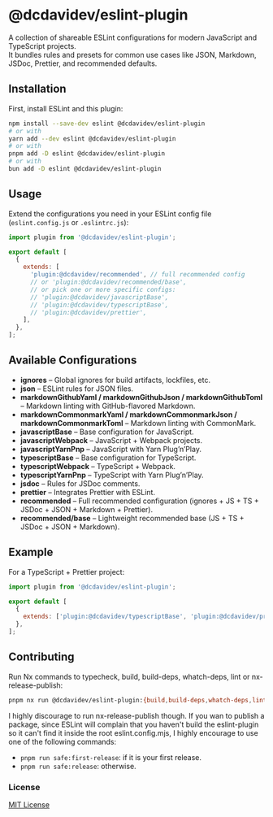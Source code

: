 # @dcdavidev/eslint-plugin

A collection of shareable ESLint configurations for modern JavaScript and TypeScript projects.  
It bundles rules and presets for common use cases like JSON, Markdown, JSDoc, Prettier, and recommended defaults.

## Installation

First, install ESLint and this plugin:

```bash
npm install --save-dev eslint @dcdavidev/eslint-plugin
# or with
yarn add --dev eslint @dcdavidev/eslint-plugin
# or with
pnpm add -D eslint @dcdavidev/eslint-plugin
# or with
bun add -D eslint @dcdavidev/eslint-plugin
```

## Usage

Extend the configurations you need in your ESLint config file (`eslint.config.js` or `.eslintrc.js`):

```js
import plugin from '@dcdavidev/eslint-plugin';

export default [
  {
    extends: [
      'plugin:@dcdavidev/recommended', // full recommended config
      // or 'plugin:@dcdavidev/recommended/base',
      // or pick one or more specific configs:
      // 'plugin:@dcdavidev/javascriptBase',
      // 'plugin:@dcdavidev/typescriptBase',
      // 'plugin:@dcdavidev/prettier',
    ],
  },
];
```

## Available Configurations

- **ignores** – Global ignores for build artifacts, lockfiles, etc.
- **json** – ESLint rules for JSON files.
- **markdownGithubYaml / markdownGithubJson / markdownGithubToml** – Markdown linting with GitHub-flavored Markdown.
- **markdownCommonmarkYaml / markdownCommonmarkJson / markdownCommonmarkToml** – Markdown linting with CommonMark.
- **javascriptBase** – Base configuration for JavaScript.
- **javascriptWebpack** – JavaScript + Webpack projects.
- **javascriptYarnPnp** – JavaScript with Yarn Plug’n’Play.
- **typescriptBase** – Base configuration for TypeScript.
- **typescriptWebpack** – TypeScript + Webpack.
- **typescriptYarnPnp** – TypeScript with Yarn Plug’n’Play.
- **jsdoc** – Rules for JSDoc comments.
- **prettier** – Integrates Prettier with ESLint.
- **recommended** – Full recommended configuration (ignores + JS + TS + JSDoc + JSON + Markdown + Prettier).
- **recommended/base** – Lightweight recommended base (JS + TS + JSDoc + JSON + Markdown).

## Example

For a TypeScript + Prettier project:

```js
import plugin from '@dcdavidev/eslint-plugin';

export default [
  {
    extends: ['plugin:@dcdavidev/typescriptBase', 'plugin:@dcdavidev/prettier'],
  },
];
```

## Contributing

Run Nx commands to typecheck, build, build-deps, whatch-deps, lint or nx-release-publish:

```bash
pnpm nx run @dcdavidev/eslint-plugin:{build,build-deps,whatch-deps,lint,nx-release-publish}
```

I highly discourage to run nx-release-publish though.
If you wan to publish a package, since ESLint will complain that you haven't build the eslint-plugin so it can't find it inside the root eslint.config.mjs,
I highly encourage to use one of the following commands:

- `pnpm run safe:first-release`: if it is your first release.
- `pnpm run safe:release`: otherwise.

### License

[MIT License](./LICENSE)
